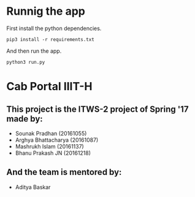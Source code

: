 # Runnig the app
First install the python dependencies.

```pip3 install -r requirements.txt```

And then run the app.

```python3 run.py```

# Cab Portal IIIT-H
## This project is the ITWS-2 project of Spring '17 made by:
* Sounak Pradhan (20161055)
* Arghya Bhattacharya (20161087)
* Mashrukh Islam (20161137)
* Bhanu Prakash JN (20161218)

## And the team is mentored by:
* Aditya Baskar